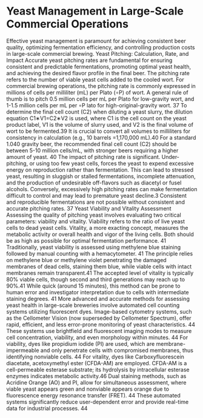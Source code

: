 # Yeast Management in Large-Scale Commercial Operations

Effective yeast management is paramount for achieving consistent beer quality, optimizing
fermentation efficiency, and controlling production costs in large-scale commercial brewing.
Yeast Pitching: Calculation, Rate, and Impact
Accurate yeast pitching rates are fundamental for ensuring consistent and predictable
fermentations, promoting optimal yeast health, and achieving the desired flavor profile in the
final beer. The pitching rate refers to the number of viable yeast cells added to the cooled wort.
For commercial brewing operations, the pitching rate is commonly expressed in millions of cells
per milliliter (mL) per Plato (∘P) of wort. A general rule of thumb is to pitch 0.5 million cells per
mL per Plato for low-gravity wort, and 1-1.5 million cells per mL per ∘P lato for
high-original-gravity wort. 37 To determine the final cell count (C2) when diluting a yeast slurry,
the dilution equation C1∗V1=C2∗V2 is used, where C1 is the cell count on the yeast product
label, V1 is the volume of slurry used, and V2 is the final volume of wort to be fermented.39 It is
crucial to convert all volumes to milliliters for consistency in calculation (e.g., 10 barrels
=1,170,000 mL).40 For a standard 1.040 gravity beer, the recommended final cell count (C2)
should be between 5-10 million cells/mL, with stronger beers requiring a higher amount of yeast.
40
The impact of pitching rate is significant. Under-pitching, or using too few yeast cells, forces the
yeast to expend excessive energy on reproduction rather than fermentation. This can lead to
stressed yeast, resulting in sluggish or stalled fermentations, incomplete attenuation, and the
production of undesirable off-flavors such as diacetyl or fusel alcohols. Conversely, excessively
high pitching rates can make fermentation difficult to control and may lead to premature yeast
decline.3 Consistent and reproducible fermentations are not possible without consistent and
accurate pitching rates. 37
Yeast Viability and Vitality Assessment
Assessing the quality of pitching yeast involves evaluating two critical parameters: viability and
vitality. Viability refers to the ratio of live yeast cells to dead yeast cells. Vitality, a more exacting
concept, measures the metabolic activity or overall health and vigor of the living cells. Both
should be as high as possible for optimal fermentation performance. 41
Traditionally, yeast viability is assessed using methylene blue staining followed by manual
counting with a hemacytometer. 41 The principle relies on methylene blue or methylene violet
penetrating the damaged membranes of dead cells, staining them blue, while viable cells with
intact membranes remain transparent.41 The accepted level of vitality is typically 80% viable
cells, though second and third generations may reach up to 90%.41 While quick (around 15
minutes), this method can be prone to human error and investigator interpretation due to cells
with intermediate staining degrees. 41
More advanced and accurate methods for assessing yeast health in large-scale breweries
involve automated cell counting systems utilizing fluorescent dyes. Image-based cytometry
systems, such as the Cellometer Vision (now superseded by Cellometer Spectrum), offer rapid,
efficient, and less error-prone monitoring of yeast characteristics. 44 These systems use
brightfield and fluorescent imaging modes to measure cell concentration, viability, and even
morphology within minutes. 44 For viability, dyes like propidium iodide (PI) are used, which are
membrane-impermeable and only penetrate cells with compromised membranes, thus
identifying nonviable cells. 44 For vitality, dyes like Carboxyfluorescein diacetate, acetoxymethyl
ester (CFDA-AM) are employed. CFDA-AM is a cell-permeable esterase substrate; its
hydrolysis by intracellular esterase enzymes indicates metabolic activity.46 Dual staining
methods, such as Acridine Orange (AO) and PI, allow for simultaneous assessment, where
viable yeast appears green and nonviable appears orange due to fluorescence energy
resonance transfer (FRET). 44 These automated systems significantly reduce user-dependent
error and provide real-time data for industrial processes. 44
